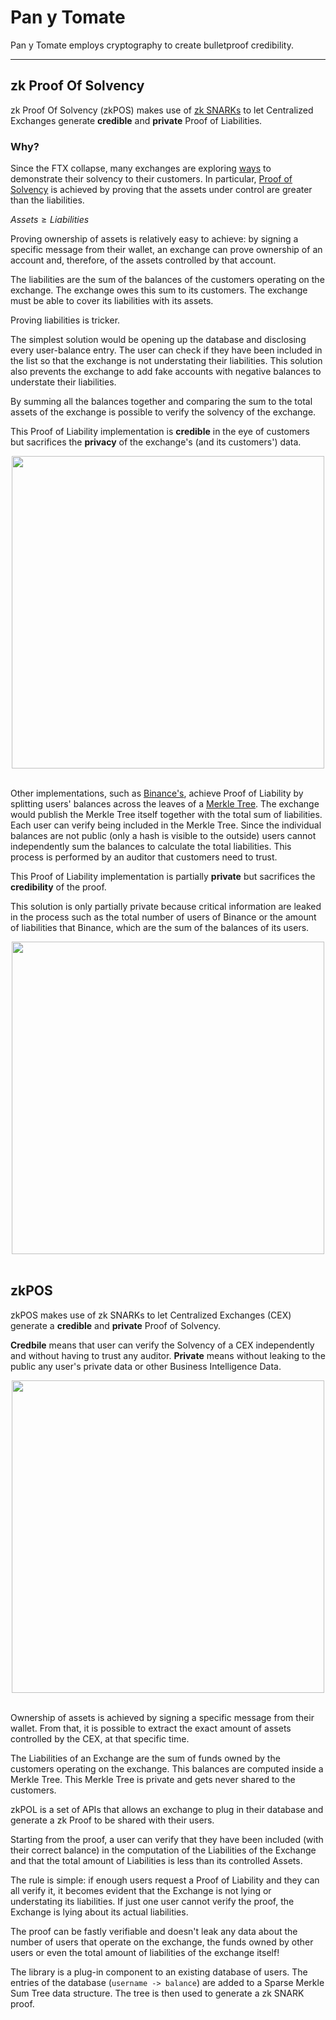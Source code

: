 # Pan y Tomate

Pan y Tomate employs cryptography to create bulletproof credibility.

---

## zk Proof Of Solvency

zk Proof Of Solvency (zkPOS) makes use of [zk SNARKs](https://minaprotocol.com/blog/what-are-zk-snarks) to let Centralized Exchanges generate **credible** and **private** Proof of Liabilities.

### Why?

Since the FTX collapse, many exchanges are exploring [ways](https://niccarter.info/proof-of-reserves/) to demonstrate their solvency to their customers. In particular, [Proof of Solvency](https://vitalik.ca/general/2022/11/19/proof_of_solvency.html) is achieved by proving that the assets under control are greater than the liabilities.

$Assets \geq  Liabilities$ 

Proving ownership of assets is relatively easy to achieve: by signing a specific message from their wallet, an exchange can prove ownership of an account and, therefore, of the assets controlled by that account.

The liabilities are the sum of the balances of the customers operating on the exchange. The exchange owes this sum to its customers. The exchange must be able to cover its liabilities with its assets. 

Proving liabilities is tricker. 

The simplest solution would be opening up the database and disclosing every user-balance entry. The user can check if they have been included in the list so that the exchange is not understating their liabilities. This solution also prevents the exchange to add fake accounts with negative balances to understate their liabilities.

By summing all the balances together and comparing the sum to the total assets of the exchange is possible to verify the solvency of the exchange.

This Proof of Liability implementation is **credible** in the eye of customers but sacrifices the **privacy** of the exchange's (and its customers') data.

<div align="center">
<img src="https://github.com/pan-y-tomate/.github/blob/main/profile/tradeoff-1.png" width="500" align="center" />
</div>
<br>

Other implementations, such as [Binance's](https://www.binance.com/en/proof-of-reserves), achieve Proof of Liability by splitting users' balances across the leaves of a [Merkle Tree](https://en.wikipedia.org/wiki/Merkle_tree). The exchange would publish the Merkle Tree itself together with the total sum of liabilities. Each user can verify being included in the Merkle Tree. Since the individual balances are not public (only a hash is visible to the outside) users cannot independently sum the balances to calculate the total liabilities. This process is performed by an auditor that customers need to trust. 

This Proof of Liability implementation is partially **private** but sacrifices the **credibility** of the proof.

This solution is only partially private because critical information are leaked in the process such as the total number of users of Binance or the amount of liabilities that Binance, which are the sum of the balances of its users. 

<div align="center">
<img src="https://github.com/pan-y-tomate/.github/blob/main/profile/tradeoff-2.png" width="500" align="center" />
</div>
<br>

## zkPOS

zkPOS makes use of zk SNARKs to let Centralized Exchanges (CEX) generate a **credible** and **private** Proof of Solvency. 

**Credbile** means that user can verify the Solvency of a CEX independently and without having to trust any auditor.
**Private** means without leaking to the public any user's private data or other Business Intelligence Data.

<div align="center">
<img src="https://github.com/pan-y-tomate/.github/blob/main/profile/tradeoff-3.png" width="500" align="center" />
</div>
<br>

Ownership of assets is achieved by signing a specific message from their wallet. From that, it is possible to extract the exact amount of assets controlled by the CEX, at that specific time. 

The Liabilities of an Exchange are the sum of funds owned by the customers operating on the exchange. This balances are computed inside a Merkle Tree. This Merkle Tree is private and gets never shared to the customers.

zkPOL is a set of APIs that allows an exchange to plug in their database and generate a zk Proof to be shared with their users. 

Starting from the proof, a user can verify that they have been included (with their correct balance) in the computation of the Liabilities of the Exchange and that the total amount of Liabilities is less than its controlled Assets. 

The rule is simple: if enough users request a Proof of Liability and they can all verify it, it becomes evident that the Exchange is not lying or understating its liabilities. If just one user cannot verify the proof, the Exchange is lying 
about its actual liabilities. 

The proof can be fastly verifiable and doesn't leak any data about the number of users that operate on the exchange, the funds owned by other users or even the total amount of liabilities of the exchange itself! 

The library is a plug-in component to an existing database of users. The entries of the database (`username -> balance`) are added to a Sparse Merkle Sum Tree data structure. The tree is then used to generate a zk SNARK proof.
